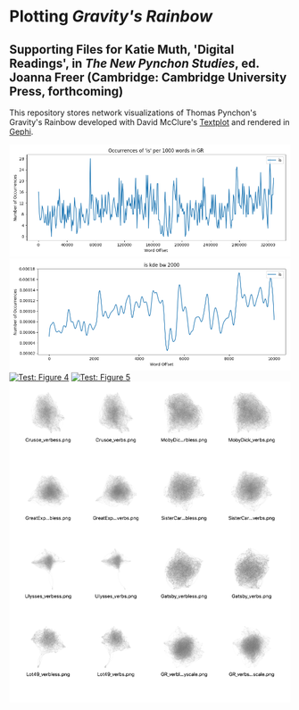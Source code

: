 # Plotting *Gravity's Rainbow*
## Supporting Files for Katie Muth, 'Digital Readings', in *The New Pynchon Studies*, ed. Joanna Freer (Cambridge: Cambridge University Press, forthcoming)

This repository stores network visualizations of Thomas Pynchon's Gravity's Rainbow developed with David McClure's <a href = "https://github.com/davidmcclure/textplot">Textplot</a> and rendered in <a href = "https://gephi.org/">Gephi</a>.

[![Test: Figure 1](/Figure-1-reference.png)](https://raw.githubusercontent.com/krmuth/plot-gr/master/Figure-1-reference.png)
[![Test: Figure 2](/Figure-2-reference.png)](https://raw.githubusercontent.com/krmuth/plot-gr/master/Figure-2-reference.png)
[![Test: Figure 4](/Figure-4-reference.png)](https://raw.githubusercontent.com/krmuth/plot-gr/master/Figure-4-reference.png)
[![Test: Figure 5](/Figure-5-reference.png)](https://raw.githubusercontent.com/krmuth/plot-gr/master/Figure-5-reference.png)
[![Test: Figure 7](/Figure-7-reference.png)](https://raw.githubusercontent.com/krmuth/plot-gr/master/Figure-7-reference.png)

